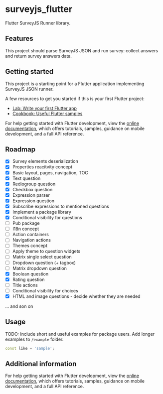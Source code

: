 <!--
This README describes the package. If you publish this package to pub.dev,
this README's contents appear on the landing page for your package.

For information about how to write a good package README, see the guide for
[writing package pages](https://dart.dev/tools/pub/writing-package-pages).

For general information about developing packages, see the Dart guide for
[creating packages](https://dart.dev/guides/libraries/create-packages)
and the Flutter guide for
[developing packages and plugins](https://flutter.dev/to/develop-packages).
-->

# surveyjs_flutter

Flutter SurveyJS Runner library.

## Features

This project should parse SurveyJS JSON and run survey: collect answers and return survey answers data.

## Getting started

This project is a starting point for a Flutter application implementing SurveyJS JSON runner.

A few resources to get you started if this is your first Flutter project:

- [Lab: Write your first Flutter app](https://docs.flutter.dev/get-started/codelab)
- [Cookbook: Useful Flutter samples](https://docs.flutter.dev/cookbook)

For help getting started with Flutter development, view the
[online documentation](https://docs.flutter.dev/), which offers tutorials,
samples, guidance on mobile development, and a full API reference.

## Roadmap
 - [x] Survey elements deserialization
 - [x] Properties reacitvity concept
 - [x] Basic layout, pages, navigation, TOC
 - [x] Text question
 - [x] Rediogroup question
 - [x] Checkbox question
 - [x] Expression parser
 - [x] Expression question
 - [x] Subscribe expressions to mentioned questions
 - [x] Implement a package library
 - [x] Conditional visibility for questions
 - [ ] Pub package
 - [ ] I18n concept
 - [ ] Action containers
 - [ ] Navigation actions
 - [ ] Themes concept
 - [ ] Apply theme to question widgets
 - [ ] Matrix single select question
 - [ ] Dropdown question (+ tagbox)
 - [ ] Matrix dropdown question
 - [x] Boolean question
 - [x] Rating question
 - [ ] Title actions
 - [ ] Conditional visibility for choices
 - [x] HTML and image questions - decide whether they are needed
 
 ... and son on

## Usage

TODO: Include short and useful examples for package users. Add longer examples
to `/example` folder.

```dart
const like = 'sample';
```

## Additional information

For help getting started with Flutter development, view the
[online documentation](https://docs.flutter.dev/), which offers tutorials,
samples, guidance on mobile development, and a full API reference.

